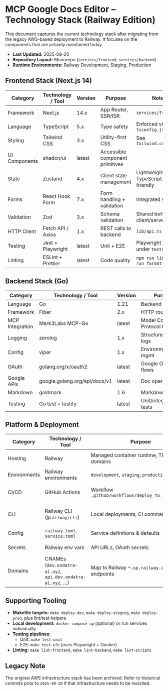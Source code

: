 # MCP Google Docs Editor – Technology Stack (Railway Edition)

This document captures the current technology stack after migrating from the legacy AWS-based deployment to Railway. It focuses on the components that are actively maintained today.

- **Last Updated:** 2025-09-20
- **Repository Layout:** Monorepo (`services/frontend`, `services/backend`)
- **Runtime Environments:** Railway Development, Staging, Production

## Frontend Stack (Next.js 14)

| Category | Technology / Tool | Version | Purpose | Notes |
|----------|-------------------|---------|---------|-------|
| Framework | Next.js | 14.x | App Router, SSR/ISR | `services/frontend` |
| Language | TypeScript | 5.x | Type safety | Enforced via `tsconfig.json` |
| Styling | Tailwind CSS | 3.x | Utility-first CSS | See `tailwind.config.ts` |
| UI Components | shadcn/ui | latest | Accessible component primitives | |
| State | Zustand | 4.x | Client state management | Lightweight, TypeScript-friendly |
| Forms | React Hook Form | 7.x | Form handling + validation | Integrated with Zod |
| Validation | Zod | 3.x | Schema validation | Shared between client/server |
| HTTP Client | Fetch API / Axios | 1.x | REST calls to backend | `lib/api.ts` |
| Testing | Jest + Playwright | latest | Unit + E2E | Playwright config under `tests/` |
| Linting | ESLint + Prettier | latest | Code quality | `npm run lint`, `npm run format` |

## Backend Stack (Go)

| Category | Technology / Tool | Version | Purpose | Notes |
|----------|-------------------|---------|---------|-------|
| Language | Go | 1.21 | Backend services | `services/backend` |
| Framework | Fiber | 2.x | HTTP routing | `cmd/main.go` |
| MCP Integration | Mark3Labs MCP-Go | latest | Model Context Protocol tools | Embedded in backend |
| Logging | zerolog | 1.x | Structured JSON logs | Output to stdout for Railway |
| Config | viper | 1.x | Environment/config mgmt | Reads Railway env vars |
| OAuth | golang.org/x/oauth2 | latest | Google OAuth flows | |
| Google APIs | google.golang.org/api/docs/v1 | latest | Doc operations | |
| Markdown | goldmark | 1.6 | Markdown parsing | |
| Testing | Go test + testify | latest | Unit/integration tests | `go test ./...` |

## Platform & Deployment

| Category | Technology / Tool | Purpose | Notes |
|----------|-------------------|---------|-------|
| Hosting | Railway | Managed container runtime, TLS, custom domains | Project ID `801ad5e0-95bf-4ce6-977e-6f2fa37529fd` |
| Environments | Railway environments | `development`, `staging`, `production` | Services: `frontend[-dev|-staging]`, `backend[-dev|-staging]` |
| CI/CD | GitHub Actions | Workflow `.github/workflows/deploy_to_railway.yml` | Branch-driven environment selection |
| CLI | Railway CLI (`@railway/cli`) | Local deployments, CI commands | `railway login`, `railway up --service ... --path-as-root ...` |
| Config | `railway.toml`, `service.toml` | Service definitions & defaults | Maintained at repo root |
| Secrets | Railway env vars | API URLs, OAuth secrets | Managed per service/environment |
| Domains | CNAMEs (`dev.ondatra-ai.xyz`, `api.dev.ondatra-ai.xyz`, …) | Map to Railway `*.up.railway.app` endpoints | Staging/prod domains in progress |

## Supporting Tooling

- **Makefile targets:** `make deploy-dev`, `make deploy-staging`, `make deploy-prod`, plus lint/test helpers
- **Local development:** `docker compose up` (optional) or run services individually
- **Testing pipelines:**
  - Unit: `make test-unit`
  - E2E: `make test-e2e` (uses Playwright + Docker)
- **Linting:** `make lint-frontend`, `make lint-backend`, `make lint-scripts`

## Legacy Note

The original AWS infrastructure stack has been archived. Refer to historical commits prior to `2025-09-20` if that infrastructure needs to be revisited.

